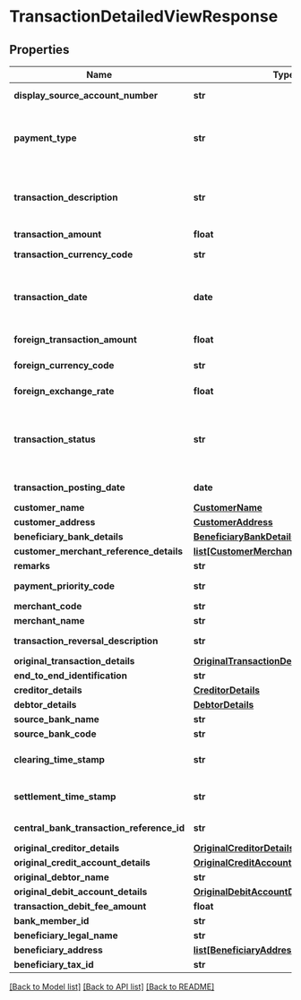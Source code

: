 # TransactionDetailedViewResponse

## Properties
Name | Type | Description | Notes
------------ | ------------- | ------------- | -------------
**display_source_account_number** | **str** | A masked account number that can be displayed to the customer | [optional] 
**payment_type** | **str** | The payment type.This is a reference data field. Please use /v1/utilities/referenceData/{paymentType} resource to get valid value of this field with description. | 
**transaction_description** | **str** | Transaction description from the merchant, POS or bank. If there are foreign currency transactions on checking /saving account(s) then description includes exchange rate, city and country. | [optional] 
**transaction_amount** | **float** | Transaction amount in account currency. | 
**transaction_currency_code** | **str** | The currency code for the transaction amount in ISO 4217 format. | 
**transaction_date** | **date** | Transaction date in YYYY-MM-DD format value conforming to ISO 8601. This needs to be formatted in front-end for country/locale specific display purposes. This is the field used for default sorting, | 
**foreign_transaction_amount** | **float** | The transaction amount in the foreign account current | [optional] 
**foreign_currency_code** | **str** | The currency code for the foreign transaction amount in ISO 4217 format. | [optional] 
**foreign_exchange_rate** | **float** | The exchange rate at the time the foreign transaction was done | [optional] 
**transaction_status** | **str** | The status of the transaction.  Applicable for credit cards only.. This is a reference data field. Please use /v1/utilities/referenceData/{transactionStatus} resource to get possible values of this field with descriptions. | [optional] 
**transaction_posting_date** | **date** | Transaction posting date in YYYY-MM-DD format value conforming to ISO 8601. | [optional] 
**customer_name** | [**CustomerName**](CustomerName.md) |  | [optional] 
**customer_address** | [**CustomerAddress**](CustomerAddress.md) |  | [optional] 
**beneficiary_bank_details** | [**BeneficiaryBankDetails**](BeneficiaryBankDetails.md) |  | [optional] 
**customer_merchant_reference_details** | [**list[CustomerMerchantReferenceDetails]**](CustomerMerchantReferenceDetails.md) |  | [optional] 
**remarks** | **str** | Payment notes. Free text from screen | [optional] 
**payment_priority_code** | **str** | This code is used to indicate the priority payments | [optional] 
**merchant_code** | **str** | The code to identify merchant | [optional] 
**merchant_name** | **str** | The name of the merchant | [optional] 
**transaction_reversal_description** | **str** | Transaction reversal description as provided by the returnee | [optional] 
**original_transaction_details** | [**OriginalTransactionDetails**](OriginalTransactionDetails.md) |  | [optional] 
**end_to_end_identification** | **str** | End to End Identification status | [optional] 
**creditor_details** | [**CreditorDetails**](CreditorDetails.md) |  | [optional] 
**debtor_details** | [**DebtorDetails**](DebtorDetails.md) |  | [optional] 
**source_bank_name** | **str** | Name of the bank. | [optional] 
**source_bank_code** | **str** | The bank code of the payer account | [optional] 
**clearing_time_stamp** | **str** | Clearing Date time as reported by the central bank in ISO 8601 date format YYYY-MM-DDTHH:MM:SS | [optional] 
**settlement_time_stamp** | **str** | Settlement Date time as reported by the central bank in ISO 8601 date format YYYY-MM-DDTHH:MM:SS | [optional] 
**central_bank_transaction_reference_id** | **str** | Transaction ID identifying the transaction across banks | [optional] 
**original_creditor_details** | [**OriginalCreditorDetails**](OriginalCreditorDetails.md) |  | [optional] 
**original_credit_account_details** | [**OriginalCreditAccountDetails**](OriginalCreditAccountDetails.md) |  | [optional] 
**original_debtor_name** | **str** | Original Debtor Name | [optional] 
**original_debit_account_details** | [**OriginalDebitAccountDetails**](OriginalDebitAccountDetails.md) |  | [optional] 
**transaction_debit_fee_amount** | **float** | Fees charged for the debit. | [optional] 
**bank_member_id** | **str** | Bank Member ID | [optional] 
**beneficiary_legal_name** | **str** | Legal Name of the Beneficiary | [optional] 
**beneficiary_address** | [**list[BeneficiaryAddress]**](BeneficiaryAddress.md) |  | [optional] 
**beneficiary_tax_id** | **str** | Beneficiary Tax ID | [optional] 

[[Back to Model list]](../README.md#documentation-for-models) [[Back to API list]](../README.md#documentation-for-api-endpoints) [[Back to README]](../README.md)

